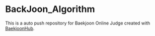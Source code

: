 # BackJoon_Algorithm
This is a auto push repository for Baekjoon Online Judge created with [BaekjoonHub](https://github.com/BaekjoonHub/BaekjoonHub).
